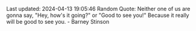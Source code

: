 Last updated: 2024-04-13 19:05:46
Random Quote: Neither one of us are gonna say, "Hey, how's it going?" or "Good to see you!"
Because it really will be good to see you. - Barney Stinson